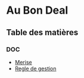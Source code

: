 # Au Bon Deal

## Table des matières

### DOC
- [Merise](doc/merise.md)
- [Regle de gestion](doc/regle_de_gestion.md)

